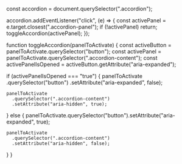 const accordion = document.querySelector(".accordion");

accordion.addEventListener("click", (e) => {
  const activePanel = e.target.closest(".accordion-panel");
  if (!activePanel) return;
  toggleAccordion(activePanel);
});

function toggleAccordion(panelToActivate) {
  const activeButton = panelToActivate.querySelector("button");
  const activePanel = panelToActivate.querySelector(".accordion-content");
  const activePanelIsOpened = activeButton.getAttribute("aria-expanded");

  if (activePanelIsOpened === "true") {
    panelToActivate
      .querySelector("button")
      .setAttribute("aria-expanded", false);

    panelToActivate
      .querySelector(".accordion-content")
      .setAttribute("aria-hidden", true);
  } else {
    panelToActivate.querySelector("button").setAttribute("aria-expanded", true);

    panelToActivate
      .querySelector(".accordion-content")
      .setAttribute("aria-hidden", false);
  }
}
